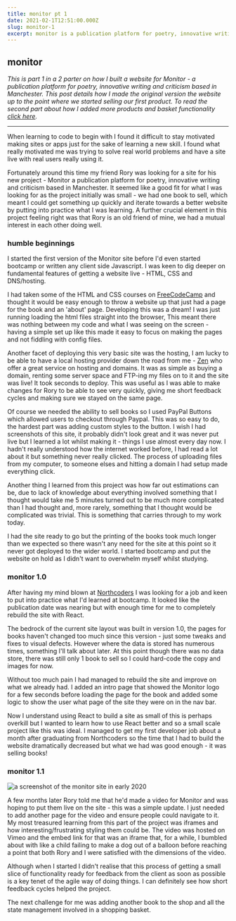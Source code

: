 ```yaml
---
title: monitor pt 1
date: 2021-02-1T12:51:00.000Z
slug: monitor-1
excerpt: monitor is a publication platform for poetry, innovative writing and criticism based in manchester, uk. in this post i detail how i made the first two versions of their site
---
```


## monitor

_This is part 1 in a 2 parter on how I built a website for Monitor - a publication platform for poetry, innovative writing and criticism based in Manchester. This post details how I made the original version the website up to the point where we started selling our first product. To read the second part about how I added more products and basket functionality [click here](./blog/monitor-books-2)._

---

When learning to code to begin with I found it difficult to stay motivated making sites or apps just for the sake of learning a new skill. I found what really motivated me was trying to solve real world problems and have a site live with real users really using it.

Fortunately around this time my friend Rory was looking for a site for his new project - Monitor a publication platform for poetry, innovative writing and criticism based in Manchester. It seemed like a good fit for what I was looking for as the project initially was small - we had one book to sell, which meant I could get something up quickly and iterate towards a better website by putting into practice what I was learning. A further crucial element in this project feeling right was that Rory is an old friend of mine, we had a mutual interest in each other doing well.

### humble beginnings

I started the first version of the Monitor site before I'd even started bootcamp or written any client side Javascript.
I was keen to dig deeper on fundamental features of getting a website live - HTML, CSS and DNS/hosting.

I had taken some of the HTML and CSS courses on [FreeCodeCamp](http://freecodecamp.org) and thought it would be easy enough
to throw a website up that just had a page for the
book and an 'about' page. Developing this was a dream! I was just running loading the html files straight into the browser,
This meant there was nothing between my code and what I was seeing on the screen - having a simple set up like this made it easy
to focus on making the pages and not fiddling with config files.

Another facet of deploying this very basic site was the hosting, I am lucky to be able to have a local hosting provider down the
road from me - [Zen](http://zen.co.uk) who offer a great service on hosting and domains. It was as simple as buying a domain, renting some server space and FTP-ing my files on to it and the site was live! It took seconds to deploy. This was useful as I was able to make changes for Rory to be able to see very quickly, giving me short feedback cycles and making sure we stayed on the same page.

Of course we needed the ability to sell books so I used PayPal Buttons which allowed users to checkout through Paypal. This was so easy to do, the hardest part was adding custom styles to the button.
I wish I had screenshots of this site, it probably didn't look great and it was never put live but I learned a lot whilst making it - things I use almost every day now. I hadn't really understood how the internet worked before, I had read a lot about it but something never really clicked. The process of uploading files from my computer, to someone elses and hitting a domain I had setup made everything click.

Another thing I learned from this project was how far out estimations can be, due to lack of knowledge about everything involved something that I thought would take me 5 minutes turned out to be much more complicated than I had thought and, more rarely, something that I thought would be complicated was trivial. This is something that carries through to my work today.

I had the site ready to go but the printing of the books took much longer than we expected so there wasn't any need for the site at this point so it never got deployed to the wider world. I started bootcamp and put the website on hold as I didn't want to overwhelm myself whilst studying.

### monitor 1.0

After having my mind blown at [Northcoders](www.northcoders.com) I was looking for a job and keen to put into practice what I'd learned at bootcamp. It looked like the publication date was nearing but with enough time for me to completely rebuild the site with React.

The bedrock of the current site layout was built in version 1.0, the pages for books haven't changed too much since this version - just some tweaks and fixes to visual defects. However where the data is stored has numerous times, something I'll talk about later.
At this point though there was no data store, there was still only 1 book to sell so I could hard-code the copy and images for now.

Without too much pain I had managed to rebuild the site and improve on what we already had. I added an intro page that showed the Monitor logo for a few seconds before loading the page for the book and added some logic to show the user what page of the site they were on in the nav bar.

Now I understand using React to build a site as small of this is perhaps overkill but I wanted to learn how to use React better and so a small scale project like this was ideal. I managed to get my first developer job about a month after graduating from Northcoders so the time that I had to build the website dramatically decreased but what we had was good enough - it was selling books!

### monitor 1.1

![a screenshot of the monitor site in early 2020](./article_photos/monitor-v1.jpg "monitor 1.1")

A few months later Rory told me that he'd made a video for Monitor and was hoping to put them live on the site - this was a simple update. I just needed to add another page for the video and ensure people could navigate to it. My most treasured learning from this part of the project was iframes and how interesting/frustrating styling them could be. The video was hosted on Vimeo and the embed link for that was an iframe that, for a while, I bumbled about with like a child failing to make a dog out of a balloon before reaching a point that both Rory and I were satisfied with the dimensions of the video.

Although when I started I didn't realise that this process of getting a small slice of functionality ready for feedback from the client as soon as possible is a key tenet of the agile way of doing things. I can definitely see how short feedback cycles helped the project.

The next challenge for me was adding another book to the shop and all the state management involved in a shopping basket.
